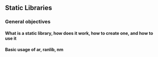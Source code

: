 ## Static Libraries

### General objectives
#### What is a static library, how does it work, how to create one, and how to use it
#### Basic usage of ar, ranlib, nm
